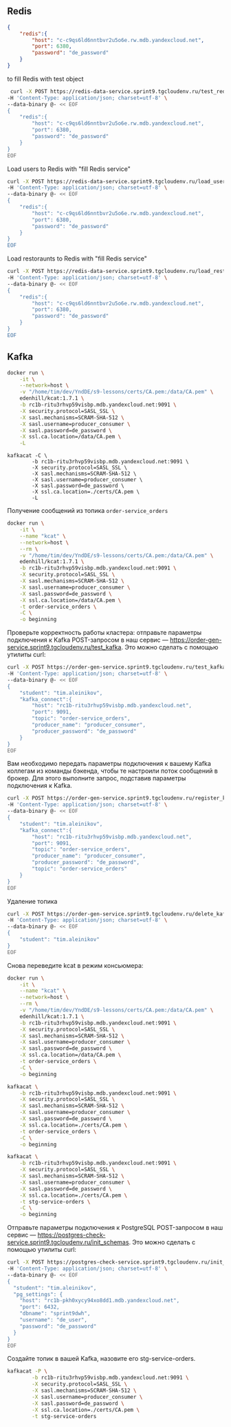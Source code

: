 ## Redis
``` JSON
{
    "redis":{
        "host": "c-c9qs6ld6nntbvr2u5o6e.rw.mdb.yandexcloud.net",
        "port": 6380,
        "password": "de_password"
    }
}
```

to fill Redis with test object
``` bash
 curl -X POST https://redis-data-service.sprint9.tgcloudenv.ru/test_redis \
-H 'Content-Type: application/json; charset=utf-8' \
--data-binary @- << EOF
{
    "redis":{
        "host": "c-c9qs6ld6nntbvr2u5o6e.rw.mdb.yandexcloud.net",
        "port": 6380,
        "password": "de_password"
    }
}
EOF
```

Load users to Redis with "fill Redis service"
``` bash
curl -X POST https://redis-data-service.sprint9.tgcloudenv.ru/load_users \
-H 'Content-Type: application/json; charset=utf-8' \
--data-binary @- << EOF
{
    "redis":{
        "host": "c-c9qs6ld6nntbvr2u5o6e.rw.mdb.yandexcloud.net",
        "port": 6380,
        "password": "de_password"
    }
}
EOF 
```
Load restoraunts to Redis with "fill Redis service"
``` bash
curl -X POST https://redis-data-service.sprint9.tgcloudenv.ru/load_restaurants \
-H 'Content-Type: application/json; charset=utf-8' \
--data-binary @- << EOF
{
    "redis":{
        "host": "c-c9qs6ld6nntbvr2u5o6e.rw.mdb.yandexcloud.net",
        "port": 6380,
        "password": "de_password"
    }
}
EOF 
```
## Kafka
``` bash
docker run \
    -it \
    --network=host \
    -v "/home/tim/dev/YndDE/s9-lessons/certs/CA.pem:/data/CA.pem" \
    edenhill/kcat:1.7.1 \
    -b rc1b-ritu3rhvp59visbp.mdb.yandexcloud.net:9091 \
    -X security.protocol=SASL_SSL \
    -X sasl.mechanisms=SCRAM-SHA-512 \
    -X sasl.username=producer_consumer \
    -X sasl.password=de_password \
    -X ssl.ca.location=/data/CA.pem \
    -L 
```

```
kafkacat -C \
        -b rc1b-ritu3rhvp59visbp.mdb.yandexcloud.net:9091 \
        -X security.protocol=SASL_SSL \
        -X sasl.mechanisms=SCRAM-SHA-512 \
        -X sasl.username=producer_consumer \
        -X sasl.password=de_password \
        -X ssl.ca.location=./certs/CA.pem \
        -L
```
Получение сообщений из топика `order-service_orders`
``` bash
docker run \
    -it \
    --name "kcat" \
    --network=host \
    --rm \
    -v "/home/tim/dev/YndDE/s9-lessons/certs/CA.pem:/data/CA.pem" \
    edenhill/kcat:1.7.1 \
    -b rc1b-ritu3rhvp59visbp.mdb.yandexcloud.net:9091 \
    -X security.protocol=SASL_SSL \
    -X sasl.mechanisms=SCRAM-SHA-512 \
    -X sasl.username=producer_consumer \
    -X sasl.password=de_password \
    -X ssl.ca.location=/data/CA.pem \
    -t order-service_orders \
    -C \
    -o beginning
```
Проверьте корректность работы кластера: отправьте параметры подключения к Kafka POST-запросом в наш сервис — https://order-gen-service.sprint9.tgcloudenv.ru/test_kafka. Это можно сделать с помощью утилиты curl:
``` bash
curl -X POST https://order-gen-service.sprint9.tgcloudenv.ru/test_kafka \
-H 'Content-Type: application/json; charset=utf-8' \
--data-binary @- << EOF
{
    "student": "tim.aleinikov",
    "kafka_connect":{
        "host": "rc1b-ritu3rhvp59visbp.mdb.yandexcloud.net",
        "port": 9091,
        "topic": "order-service_orders",
        "producer_name": "producer_consumer",
        "producer_password": "de_password"
    }
}
EOF
```

Вам необходимо передать параметры подключения к вашему Kafka коллегам из команды бэкенда, чтобы те настроили поток сообщений в брокер.
Для этого выполните запрос, подставив параметры подключения к Kafka.
``` BASH
curl -X POST https://order-gen-service.sprint9.tgcloudenv.ru/register_kafka \
-H 'Content-Type: application/json; charset=utf-8' \
--data-binary @- << EOF
{
    "student": "tim.aleinikov",
    "kafka_connect":{
        "host": "rc1b-ritu3rhvp59visbp.mdb.yandexcloud.net",
        "port": 9091,
        "topic": "order-service_orders",
        "producer_name": "producer_consumer",
        "producer_password": "de_password",
        "topic": "order-service_orders"
    }
}
EOF
```
Удаление топика
```bash
curl -X POST https://order-gen-service.sprint9.tgcloudenv.ru/delete_kafka \
-H 'Content-Type: application/json; charset=utf-8' \
--data-binary @- << EOF
{
    "student": "tim.aleinikov"
}
EOF
```

Снова переведите kcat в режим консьюмера:
``` bash
docker run \
    -it \
    --name "kcat" \
    --network=host \
    --rm \
    -v "/home/tim/dev/YndDE/s9-lessons/certs/CA.pem:/data/CA.pem" \
    edenhill/kcat:1.7.1 \
    -b rc1b-ritu3rhvp59visbp.mdb.yandexcloud.net:9091 \
    -X security.protocol=SASL_SSL \
    -X sasl.mechanisms=SCRAM-SHA-512 \
    -X sasl.username=producer_consumer \
    -X sasl.password=de_password \
    -X ssl.ca.location=/data/CA.pem \
    -t order-service_orders \
    -C \
    -o beginning
```

``` bash
kafkacat \
    -b rc1b-ritu3rhvp59visbp.mdb.yandexcloud.net:9091 \
    -X security.protocol=SASL_SSL \
    -X sasl.mechanisms=SCRAM-SHA-512 \
    -X sasl.username=producer_consumer \
    -X sasl.password=de_password \
    -X ssl.ca.location=./certs/CA.pem \
    -t order-service_orders \
    -C \
    -o beginning
```

``` bash
kafkacat \
    -b rc1b-ritu3rhvp59visbp.mdb.yandexcloud.net:9091 \
    -X security.protocol=SASL_SSL \
    -X sasl.mechanisms=SCRAM-SHA-512 \
    -X sasl.username=producer_consumer \
    -X sasl.password=de_password \
    -X ssl.ca.location=./certs/CA.pem \
    -t stg-service-orders \
    -C \
    -o beginning
```

Отправьте параметры подключения к PostgreSQL POST-запросом в наш сервис — https://postgres-check-service.sprint9.tgcloudenv.ru/init_schemas. Это можно сделать с помощью утилиты curl:
``` bash
curl -X POST https://postgres-check-service.sprint9.tgcloudenv.ru/init_schemas \
-H 'Content-Type: application/json; charset=utf-8' \
--data-binary @- << EOF
{
  "student": "tim.aleinikov",
  "pg_settings": {
    "host": "rc1b-pkh0xycy94xo8dd1.mdb.yandexcloud.net",
    "port": 6432,
    "dbname": "sprint9dwh",
    "username": "de_user",
    "password": "de_password"
  }
}
EOF
```
Создайте топик в вашей Kafka, назовите его stg-service-orders.
``` bash
kafkacat -P \
        -b rc1b-ritu3rhvp59visbp.mdb.yandexcloud.net:9091 \
        -X security.protocol=SASL_SSL \
        -X sasl.mechanisms=SCRAM-SHA-512 \
        -X sasl.username=producer_consumer \
        -X sasl.password=de_password \
        -X ssl.ca.location=./certs/CA.pem \
        -t stg-service-orders